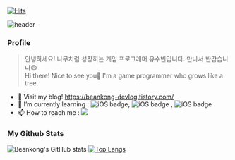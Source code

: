 [![Hits](https://hits.seeyoufarm.com/api/count/incr/badge.svg?url=https%3A%2F%2Fgithub.com%2Fbeankong-github&count_bg=%238866D1&title_bg=%23555555&icon=&icon_color=%23E7E7E7&title=hits&edge_flat=false)](https://hits.seeyoufarm.com)

![header](https://capsule-render.vercel.app/api?type=waving&section=header&text=Welcome%20to%20My%20Github&fontSize=30&height=200&color=#884EA0)

### Profile
>안녕하세요! 나무처럼 성장하는 게임 프로그래머 유수빈입니다. 만나서 반갑습니다😄 </br>
>Hi there! Nice to see you🤗 I'm a game programmer who grows like a tree.

- 🏡 Visit my blog! https://beankong-devlog.tistory.com/
- 🌱 I’m currently learning : ![iOS badge](https://img.shields.io/badge/-C%20%2F%20C%2B%2B-pink), ![iOS badge](https://img.shields.io/badge/-WinAPI-9cf) ,   ![iOS badge](https://img.shields.io/badge/-DirectX11-%23FFC300)
- 📫 How to reach me :  <a href="mailto:subeenyoo1002@gmail.com"><img src="https://img.shields.io/badge/Gmail-d14836?style=flat-square&logo=Gmail&logoColor=white&link=subeenyoo1002@gmail.com"/></a>


### My Github Stats

![Beankong's GitHub stats](https://github-readme-stats.vercel.app/api?username=beankong-github&show_icons=true&theme=dracula)
[![Top Langs](https://github-readme-stats.vercel.app/api/top-langs/?username=beankong-github&layout=compact)](https://github.com/beankong-github/github-readme-stats)
